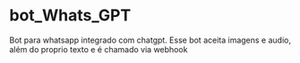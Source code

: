 # bot_Whats_GPT

Bot para whatsapp integrado com chatgpt.
Esse bot aceita imagens e audio, além do proprio texto e é chamado via webhook
